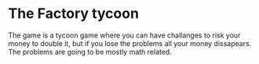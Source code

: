 # The Factory tycoon

The game is a tycoon game where you can have challanges to risk your money to double it, but if you lose the problems all your money dissapears. The problems are going to be mostly math related. 


